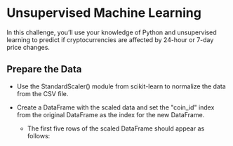 # Unsupervised Machine Learning
In this challenge, you’ll use your knowledge of Python and unsupervised learning to predict if cryptocurrencies are affected by 24-hour or 7-day price changes.

## Prepare the Data
* Use the StandardScaler() module from scikit-learn to normalize the data from the CSV file.

* Create a DataFrame with the scaled data and set the "coin_id" index from the original DataFrame as the index for the new DataFrame.

  * The first five rows of the scaled DataFrame should appear as follows:
  

